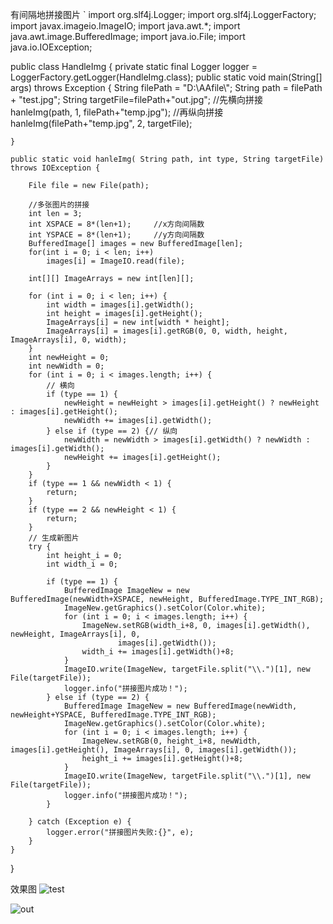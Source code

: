 有间隔地拼接图片
`
import org.slf4j.Logger;
import org.slf4j.LoggerFactory;
import javax.imageio.ImageIO;
import java.awt.*;
import java.awt.image.BufferedImage;
import java.io.File;
import java.io.IOException;

public class HandleImg {
    private static final Logger logger = LoggerFactory.getLogger(HandleImg.class);
    public static void main(String[] args) throws Exception {
        String filePath = "D:\\AAfile\\";
        String path = filePath + "test.jpg";
        String targetFile=filePath+"out.jpg";
        //先横向拼接
        hanleImg(path,  1, filePath+"temp.jpg");
        //再纵向拼接
        hanleImg(filePath+"temp.jpg",  2, targetFile);

    }

    public static void hanleImg( String path, int type, String targetFile) throws IOException {

        File file = new File(path);

        //多张图片的拼接
        int len = 3;
        int XSPACE = 8*(len+1);     //x方向间隔数
        int YSPACE = 8*(len+1);     //y方向间隔数
        BufferedImage[] images = new BufferedImage[len];
        for(int i = 0; i < len; i++)
            images[i] = ImageIO.read(file);

        int[][] ImageArrays = new int[len][];

        for (int i = 0; i < len; i++) {
            int width = images[i].getWidth();
            int height = images[i].getHeight();
            ImageArrays[i] = new int[width * height];
            ImageArrays[i] = images[i].getRGB(0, 0, width, height, ImageArrays[i], 0, width);
        }
        int newHeight = 0;
        int newWidth = 0;
        for (int i = 0; i < images.length; i++) {
            // 横向
            if (type == 1) {
                newHeight = newHeight > images[i].getHeight() ? newHeight : images[i].getHeight();
                newWidth += images[i].getWidth();
            } else if (type == 2) {// 纵向
                newWidth = newWidth > images[i].getWidth() ? newWidth : images[i].getWidth();
                newHeight += images[i].getHeight();
            }
        }
        if (type == 1 && newWidth < 1) {
            return;
        }
        if (type == 2 && newHeight < 1) {
            return;
        }
        // 生成新图片
        try {
            int height_i = 0;
            int width_i = 0;

            if (type == 1) {
                BufferedImage ImageNew = new BufferedImage(newWidth+XSPACE, newHeight, BufferedImage.TYPE_INT_RGB);
                ImageNew.getGraphics().setColor(Color.white);
                for (int i = 0; i < images.length; i++) {
                    ImageNew.setRGB(width_i+8, 0, images[i].getWidth(), newHeight, ImageArrays[i], 0,
                            images[i].getWidth());
                    width_i += images[i].getWidth()+8;
                }
                ImageIO.write(ImageNew, targetFile.split("\\.")[1], new File(targetFile));
                logger.info("拼接图片成功！");
            } else if (type == 2) {
                BufferedImage ImageNew = new BufferedImage(newWidth, newHeight+YSPACE, BufferedImage.TYPE_INT_RGB);
                ImageNew.getGraphics().setColor(Color.white);
                for (int i = 0; i < images.length; i++) {
                    ImageNew.setRGB(0, height_i+8, newWidth, images[i].getHeight(), ImageArrays[i], 0, images[i].getWidth());
                    height_i += images[i].getHeight()+8;
                }
                ImageIO.write(ImageNew, targetFile.split("\\.")[1], new File(targetFile));
                logger.info("拼接图片成功！");
            }

        } catch (Exception e) {
            logger.error("拼接图片失败:{}", e);
        }
    }

}

效果图
![test](https://user-images.githubusercontent.com/71627857/222396593-2cebab3f-8e8d-4618-a3e5-4fb1b3defc30.jpg)

![out](https://user-images.githubusercontent.com/71627857/222396638-4037a2f4-faf8-47bf-980a-ce10cab26dbe.jpg)



